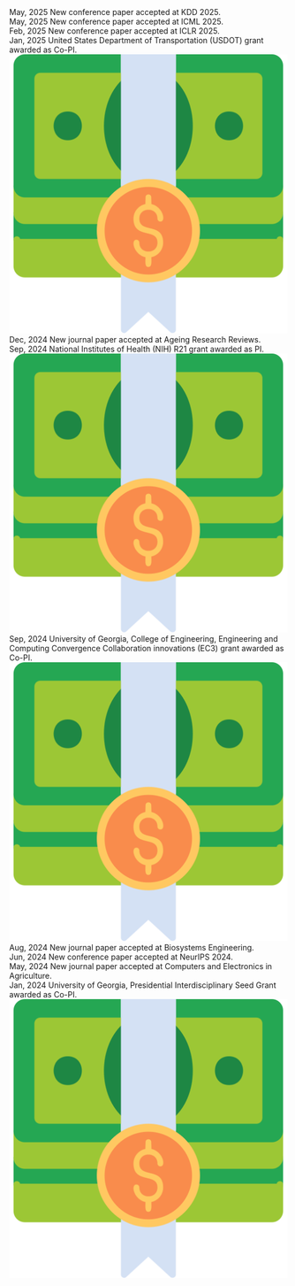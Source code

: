 <div class="news-list">

  <div class="news-item">
    <span class="news-date">May, 2025</span>
    <span class="news-content">New conference paper accepted at KDD 2025.</span>
    <span class="news-icon"><i class="fas fa-scroll" title="Journal Paper"></i></span>
  </div>

  <div class="news-item">
    <span class="news-date">May, 2025</span>
    <span class="news-content">New conference paper accepted at ICML 2025.</span>
    <span class="news-icon"><i class="fas fa-scroll" title="Journal Paper"></i></span>
  </div>

  <div class="news-item">
    <span class="news-date">Feb, 2025</span>
    <span class="news-content">New conference paper accepted at ICLR 2025.</span>
    <span class="news-icon"><i class="fas fa-scroll" title="Journal Paper"></i></span>
  </div>

  
  <div class="news-item">
    <span class="news-date">Jan, 2025</span>
    <span class="news-content">United States Department of Transportation (USDOT) grant awarded as Co-PI.</span>
    <span class="news-icon"><img src="/assets/images/grant_icon.png" alt="Grant" title="Grant" class="news-icon-img"></span>
  </div>




  <div class="news-item">
    <span class="news-date">Dec, 2024</span>
    <span class="news-content">New journal paper accepted at Ageing Research Reviews.</span>
    <span class="news-icon"><i class="fas fa-scroll" title="Journal Paper"></i></span>
  </div>

  
  <div class="news-item">
    <span class="news-date">Sep, 2024</span>
    <span class="news-content">National Institutes of Health (NIH) R21 grant awarded as PI.</span>
    <span class="news-icon"><img src="/assets/images/grant_icon.png" alt="Grant" title="Grant" class="news-icon-img"></span>
  </div>

  <div class="news-item">
    <span class="news-date">Sep, 2024</span>
    <span class="news-content">University of Georgia, College of Engineering, Engineering and Computing Convergence Collaboration innovations (EC3) grant awarded as Co-PI.</span>
    <span class="news-icon"><img src="/assets/images/grant_icon.png" alt="Grant" title="Grant" class="news-icon-img"></span>
  </div>
 
  <div class="news-item">
    <span class="news-date">Aug, 2024</span>
    <span class="news-content">New journal paper accepted at Biosystems Engineering.</span>
    <span class="news-icon"><i class="fas fa-scroll" title="Journal Paper"></i></span>
  </div> 

  <div class="news-item">
    <span class="news-date">Jun, 2024</span>
    <span class="news-content">New conference paper accepted at NeurIPS 2024.</span>
    <span class="news-icon"><i class="fas fa-scroll" title="Conference Paper"></i></span>
  </div>

  <div class="news-item">
    <span class="news-date">May, 2024</span>
    <span class="news-content">New journal paper accepted at Computers and Electronics in Agriculture.</span>
    <span class="news-icon"><i class="fas fa-scroll" title="Journal Paper"></i></span>
  </div>

  <div class="news-item">
    <span class="news-date">Jan, 2024</span>
    <span class="news-content">University of Georgia, Presidential Interdisciplinary Seed Grant awarded as Co-PI.</span>
    <span class="news-icon"><img src="/assets/images/grant_icon.png" alt="Grant" title="Grant" class="news-icon-img"></span>
  </div>
</div> 

<i class=""></i>
